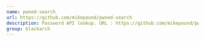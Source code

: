 ```yaml
---
name: pwned-search
url: https://github.com/mikepound/pwned-search
description: Password API lookup. URL : https://github.com/mikepound/pwned-search Groups : blackarch blackarch-recon blackarch-social
group: blackarch
---
```


